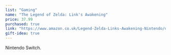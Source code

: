 ```yaml
---
list: "Gaming"
name: "The Legend of Zelda: Link's Awakening"
price: 37.99
purchased: true
link: "https://www.amazon.co.uk/Legend-Zelda-Links-Awakening-Nintendo/dp/B07SMRLNJH"
gift-idea: true
---
```

Nintendo Switch.